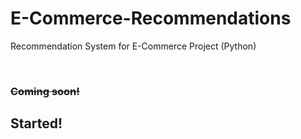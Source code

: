 # E-Commerce-Recommendations
Recommendation System for E-Commerce Project (Python)


<br>

### <strike>Coming soon!</strike>
## Started!
